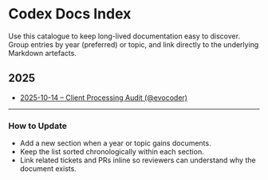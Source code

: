 # Codex Docs Index

Use this catalogue to keep long-lived documentation easy to discover. Group entries by year (preferred) or topic, and link directly to the underlying Markdown artefacts.

## 2025

- [2025-10-14 – Client Processing Audit (@evocoder)](2025-10-14-client-processing-audit.md)

---

### How to Update

- Add a new section when a year or topic gains documents.
- Keep the list sorted chronologically within each section.
- Link related tickets and PRs inline so reviewers can understand why the document exists.
